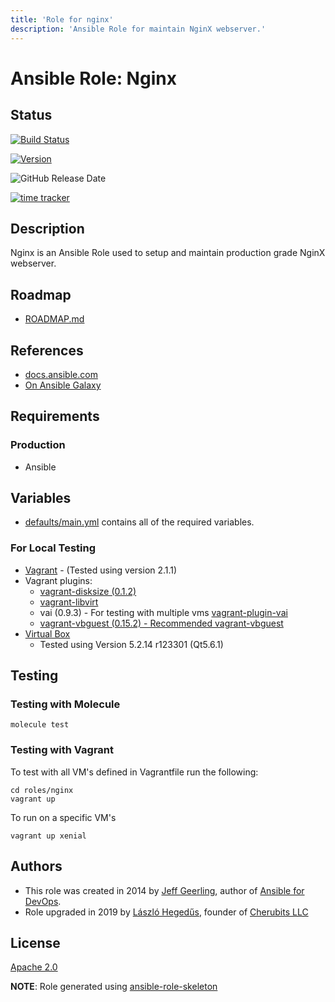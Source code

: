 ```yaml
---
title: 'Role for nginx'
description: 'Ansible Role for maintain NginX webserver.'
---
```


# Ansible Role: Nginx

## Status

[![Build Status](https://travis-ci.org/lordoftheflies/ansible-role-nginx.svg?branch=master)](https://travis-ci.org/lordoftheflies/ansible-role-nginx)

[![Version](https://img.shields.io/github/v/tag/lordoftheflies/ansible-role-nginx?sort=semver)](https://github.com/lordoftheflies/ansible-role-nginx/releases)

![GitHub Release Date](https://img.shields.io/github/release-date/lordoftheflies/ansible-role-nginx)

[![time tracker](https://wakatime.com/badge/github/lordoftheflies/ansible-role-nginx.svg)](https://wakatime.com/badge/github/lordoftheflies/ansible-role-nginx)

## Description

Nginx is an Ansible Role used to setup and maintain production grade NginX webserver.

## Roadmap

* [ROADMAP.md](ROADMAP.md)

## References

* [docs.ansible.com](https://docs.ansible.com/)
* [On Ansible Galaxy](https://galaxy.ansible.com/lordoftheflies/ansible_role_nginx)

## Requirements

### Production

* Ansible

## Variables

* [defaults/main.yml](defaults/main.yml) contains all of the required variables.

### For Local Testing

* [Vagrant](https://www.vagrantup.com/) - (Tested using version 2.1.1)
* Vagrant plugins:
  * [vagrant-disksize (0.1.2)](https://github.com/lordoftheflies/vagrant-disksize)
  * [vagrant-libvirt](https://github.com/lordoftheflies/vagrant-libvirt)
  * vai (0.9.3) - For testing with multiple vms [vagrant-plugin-vai](https://github.com/lordoftheflies/vagrant-plugin-vai)
  * [vagrant-vbguest (0.15.2) - Recommended vagrant-vbguest](https://github.com/lordoftheflies/vagrant-vbguest)
* [Virtual Box](https://www.virtualbox.org/)
  * Tested using Version 5.2.14 r123301 (Qt5.6.1)

## Testing

### Testing with Molecule

```shell
molecule test
```

### Testing with Vagrant

To test with all VM's defined in Vagrantfile run the following:

```shell
cd roles/nginx
vagrant up
```

To run on a specific VM's
```shell
vagrant up xenial
```

## Authors

* This role was created in 2014 by [Jeff Geerling](https://www.jeffgeerling.com/), author of [Ansible for DevOps](https://www.ansiblefordevops.com/).
* Role upgraded in 2019 by [László Hegedűs](mailto:laszlo.hegedus@cherubits.hu), founder of [Cherubits LLC](https://portal.cherubits.hu)

## License

[Apache 2.0](https://tldrlegal.com/license/apache-license-2.0-(apache-2.0))

**NOTE**: Role generated using [ansible-role-skeleton](https://github.com/lordoftheflies/ansible-role-skeleton)
